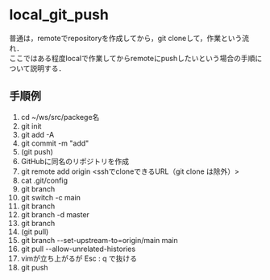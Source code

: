 # local_git_push
普通は，remoteでrepositoryを作成してから，git cloneして，作業という流れ．<br>
ここではある程度localで作業してからremoteにpushしたいという場合の手順について説明する．

## 手順例
1. cd ~/ws/src/packege名
2. git init
3. git add -A
4. git commit -m "add"
5. (git push)
6. GitHubに同名のリポジトリを作成
7. git remote add origin <sshでcloneできるURL（git clone は除外）> 
8. cat .git/config
9. git branch
10. git switch -c main
11. git branch
12. git branch -d master
13. git branch
14. (git pull)
15. git branch --set-upstream-to=origin/main main
16. git pull --allow-unrelated-histories
17. vimが立ち上がるが Esc : q で抜ける
18. git push
